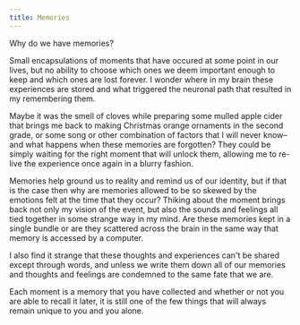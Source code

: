 ```yaml
---
title: Memories
---
```

Why do we have memories?

Small encapsulations of moments that have occured at some point in our lives, but no ability to choose which ones we deem important enough to keep and which ones are lost forever. I wonder where in my brain these experiences are stored and what triggered the neuronal path that resulted in my remembering them. 

Maybe it was the smell of cloves while preparing some mulled apple cider that brings me back to making Christmas orange ornaments in the second grade, or some song or other combination of factors that I will never know–and what happens when these memories are forgotten? They could be simply waiting for the right moment that will unlock them, allowing me to re-live the experience once again in a blurry fashion.

Memories help ground us to reality and remind us of our identity, but if that is the case then why are memories allowed to be so skewed by the emotions felt at the time that they occur? Thiking about the moment brings back not only my vision of the event, but also the sounds and feelings all tied together in some strange way in my mind. Are these memories kept in a single bundle or are they scattered across the brain in the same way that memory is accessed by a computer.

I also find it strange that these thoughts and experiences can't be shared except through words, and unless we write them down all of our memories and thoughts and feelings are condemned to the same fate that we are.

Each moment is a memory that you have collected and whether or not you are able to recall it later, it is still one of the few things that will always remain unique to you and you alone.

